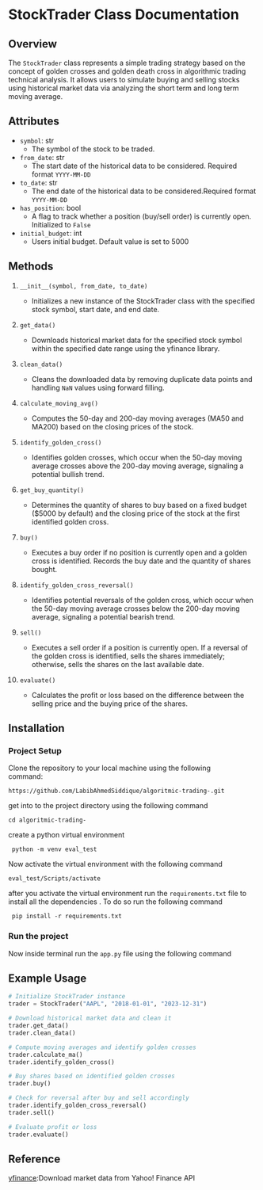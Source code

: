 # StockTrader Class Documentation

## Overview

The `StockTrader` class represents a simple trading strategy based on the concept of golden crosses and golden death cross in algorithmic trading technical analysis. It allows users to simulate buying and selling stocks using historical market data via analyzing the short term and long term moving average.

## Attributes

- `symbol`: str
  - The symbol of the stock to be traded.
- `from_date`: str
  - The start date of the historical data to be considered. Required format `YYYY-MM-DD`
- `to_date`: str
  - The end date of the historical data to be considered.Required format `YYYY-MM-DD`
- `has_position`: bool
  - A flag to track whether a position (buy/sell order) is currently open. Initialized to `False`
 - `initial_budget`: int
	  - Users initial budget. Default value is set to 5000

## Methods

1. `__init__(symbol, from_date, to_date)`
   - Initializes a new instance of the StockTrader class with the specified stock symbol, start date, and end date.

2. `get_data()`
   - Downloads historical market data for the specified stock symbol within the specified date range using the yfinance library.

3. `clean_data()`
   - Cleans the downloaded data by removing duplicate data points and handling `NaN` values using forward filling.

4. `calculate_moving_avg()`
   - Computes the 50-day and 200-day moving averages (MA50 and MA200) based on the closing prices of the stock.

5. `identify_golden_cross()`
   - Identifies golden crosses, which occur when the 50-day moving average crosses above the 200-day moving average, signaling a potential bullish trend.

6. `get_buy_quantity()`
   - Determines the quantity of shares to buy based on a fixed budget ($5000 by default) and the closing price of the stock at the first identified golden cross.

7. `buy()`
   - Executes a buy order if no position is currently open and a golden cross is identified. Records the buy date and the quantity of shares bought.

8. `identify_golden_cross_reversal()`
   - Identifies potential reversals of the golden cross, which occur when the 50-day moving average crosses below the 200-day moving average, signaling a potential bearish trend.

9. `sell()`
   - Executes a sell order if a position is currently open. If a reversal of the golden cross is identified, sells the shares immediately; otherwise, sells the shares on the last available date.

10. `evaluate()`
    - Calculates the profit or loss based on the difference between the selling price and the buying price of the shares.
 ## Installation 
 ### Project Setup

Clone the repository to your local machine using the following   
 command:

   

    https://github.com/LabibAhmedSiddique/algoritmic-trading-.git 
    
   get into to the project directory using the following command

 

    cd algoritmic-trading-

create a python virtual environment 

     python -m venv eval_test

Now activate the virtual environment with the following command 


    eval_test/Scripts/activate
after you activate the virtual environment run the `requirements.txt` file to install all the dependencies . To do so run the following command 

     pip install -r requirements.txt

### Run the project
Now inside terminal run the `app.py` file using the following command



## Example Usage

```python
# Initialize StockTrader instance
trader = StockTrader("AAPL", "2018-01-01", "2023-12-31")

# Download historical market data and clean it
trader.get_data()
trader.clean_data()

# Compute moving averages and identify golden crosses
trader.calculate_ma()
trader.identify_golden_cross()

# Buy shares based on identified golden crosses
trader.buy()

# Check for reversal after buy and sell accordingly
trader.identify_golden_cross_reversal()
trader.sell()

# Evaluate profit or loss
trader.evaluate()
```
## Reference 
[yfinance](https://pypi.org/project/yfinance/):Download market data from Yahoo! Finance API
